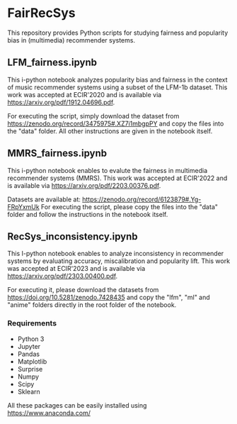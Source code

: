 # FairRecSys

This repository provides Python scripts for studying fairness and popularity bias in (multimedia) recommender systems.

## LFM_fairness.ipynb
This i-python notebook analyzes popularity bias and fairness in the context of music recommender systems using a subset of the LFM-1b dataset. This work was accepted at ECIR'2020 and is available via https://arxiv.org/pdf/1912.04696.pdf.

For executing the script, simply download the dataset from https://zenodo.org/record/3475975#.XZ7i1mbgpPY and copy the files into the "data" folder. All other instructions are given in the notebook itself.

## MMRS_fairness.ipynb
This i-python notebook enables to evalute the fairness in multimedia recommender systems (MMRS). This work was accepted at ECIR'2022 and is available via https://arxiv.org/pdf/2203.00376.pdf.

Datasets are available at: https://zenodo.org/record/6123879#.Yg-FRpYxmUk 
For executing the script, please copy the files into the "data" folder and follow the instructions in the notebook itself.

## RecSys_inconsistency.ipynb
This I-python notebook enables to analyze inconsistency in recommender systems by evaluating accuracy, miscalibration and popularity lift. This work was accepted at ECIR'2023 and is available via https://arxiv.org/pdf/2303.00400.pdf.

For executing it, please download the datasets from https://doi.org/10.5281/zenodo.7428435 and copy the "lfm", "ml" and "anime" folders directly in the root folder of the notebook.

### Requirements
* Python 3
* Jupyter
* Pandas
* Matplotlib
* Surprise
* Numpy
* Scipy
* Sklearn

All these packages can be easily installed using https://www.anaconda.com/
